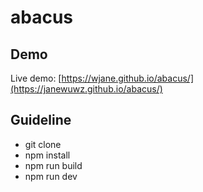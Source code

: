 abacus
=====    

## Demo
Live demo: [https://wjane.github.io/abacus/](https://janewuwz.github.io/abacus/) 



## Guideline
- git clone
- npm install
- npm run build
- npm run dev


